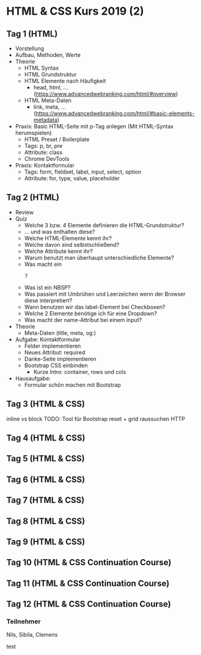 # HTML & CSS Kurs 2019 (2)

## Tag 1 (HTML)
* Vorstellung
* Aufbau, Methoden, Werte
* Theorie
    * HTML Syntax
    * HTML Grundstruktur
    * HTML Elemente nach Häufigkeit
        * head, html, ... (https://www.advancedwebranking.com/html/#overview)
    * HTML Meta-Daten
        * link, meta, ... (https://www.advancedwebranking.com/html/#basic-elements-metadata)
* Praxis: Basic HTML-Seite mit p-Tag anlegen (Mit HTML-Syntax herumspielen)
    * HTML Preset / Boilerplate
    * Tags: p, br, pre
    * Attribute: class
    * Chrome DevTools
* Praxis: Kontaktformular
    * Tags: form, fieldset, label, input, select, option
    * Attribute: for, type, value, placeholder

## Tag 2 (HTML)
* Review
* Quiz
    * Welche 3 bzw. 4 Elemente definieren die HTML-Grundstruktur?
    * ... und was enthalten diese?
    * Welche HTML-Elemente kennt ihr?
    * Welche davon sind selbstschließend?
    * Welche Attribute kennt ihr?
    * Warum benutzt man überhaupt unterschiedliche Elemente?
    * Was macht ein <pre>?
    * Was ist ein NBSP?
    * Was passiert mit Umbrühen und Leerzeichen wenn der Browser diese interpretiert?
    * Wann benutzen wir das label-Element bei Checkboxen?
    * Welche 2 Elemente benötige ich für eine Dropdown?
    * Was macht der name-Attribut bei einem input?
* Theorie
    * Meta-Daten (title, meta, og:)
* Aufgabe: Kontaktformular
    * Felder implementieren
    * Neues Attribut: required
    * Danke-Seite implementieren
    * Bootstrap CSS einbinden
        * Kurze Intro: container, rows und cols
* Hausaufgabe:
    * Formular schön machen mit Bootstrap

## Tag 3 (HTML & CSS)
inline vs block
TODO: Tool für Bootstrap reset + grid raussuchen
HTTP

## Tag 4 (HTML & CSS)
## Tag 5 (HTML & CSS)
## Tag 6 (HTML & CSS)
## Tag 7 (HTML & CSS)
## Tag 8 (HTML & CSS)
## Tag 9 (HTML & CSS)
## Tag 10 (HTML & CSS Continuation Course)
## Tag 11 (HTML & CSS Continuation Course)
## Tag 12 (HTML & CSS Continuation Course)

### Teilnehmer
Nils, Sibila, Clemens

test
